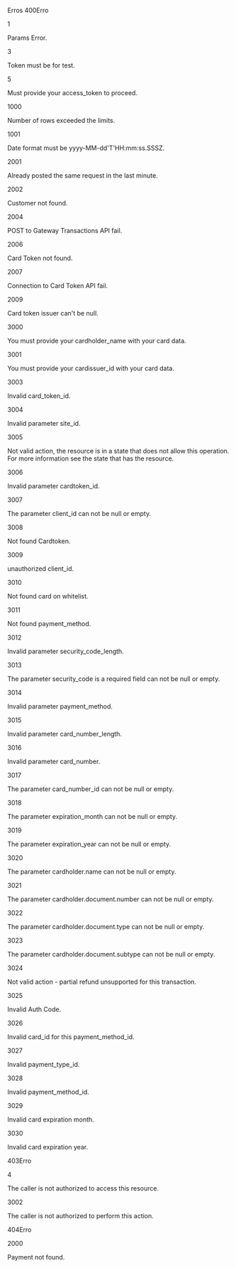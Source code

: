 Erros
400Erro

1

Params Error.

3

Token must be for test.

5

Must provide your access_token to proceed.

1000

Number of rows exceeded the limits.

1001

Date format must be yyyy-MM-dd'T'HH:mm:ss.SSSZ.

2001

Already posted the same request in the last minute.

2002

Customer not found.

2004

POST to Gateway Transactions API fail.

2006

Card Token not found.

2007

Connection to Card Token API fail.

2009

Card token issuer can't be null.

3000

You must provide your cardholder_name with your card data.

3001

You must provide your cardissuer_id with your card data.

3003

Invalid card_token_id.

3004

Invalid parameter site_id.

3005

Not valid action, the resource is in a state that does not allow this operation. For more information see the state that has the resource.

3006

Invalid parameter cardtoken_id.

3007

The parameter client_id can not be null or empty.

3008

Not found Cardtoken.

3009

unauthorized client_id.

3010

Not found card on whitelist.

3011

Not found payment_method.

3012

Invalid parameter security_code_length.

3013

The parameter security_code is a required field can not be null or empty.

3014

Invalid parameter payment_method.

3015

Invalid parameter card_number_length.

3016

Invalid parameter card_number.

3017

The parameter card_number_id can not be null or empty.

3018

The parameter expiration_month can not be null or empty.

3019

The parameter expiration_year can not be null or empty.

3020

The parameter cardholder.name can not be null or empty.

3021

The parameter cardholder.document.number can not be null or empty.

3022

The parameter cardholder.document.type can not be null or empty.

3023

The parameter cardholder.document.subtype can not be null or empty.

3024

Not valid action - partial refund unsupported for this transaction.

3025

Invalid Auth Code.

3026

Invalid card_id for this payment_method_id.

3027

Invalid payment_type_id.

3028

Invalid payment_method_id.

3029

Invalid card expiration month.

3030

Invalid card expiration year.

403Erro

4

The caller is not authorized to access this resource.

3002

The caller is not authorized to perform this action.

404Erro

2000

Payment not found.